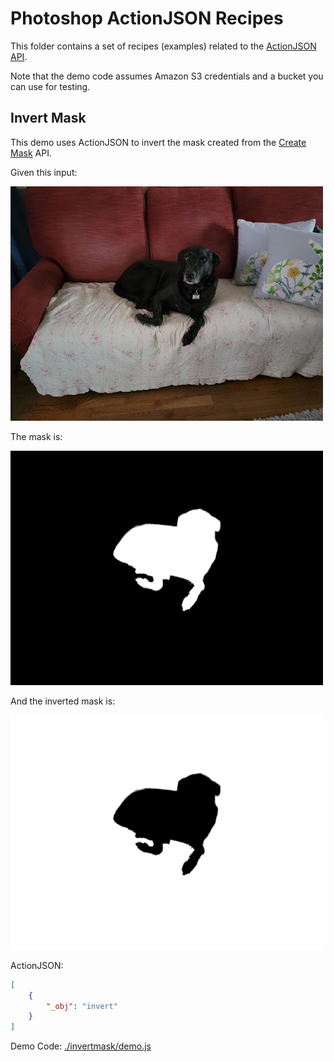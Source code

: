 # Photoshop ActionJSON Recipes

This folder contains a set of recipes (examples) related to the [ActionJSON API](https://developer.adobe.com/firefly-services/docs/photoshop/api/photoshop_actionJSON/).

Note that the demo code assumes Amazon S3 credentials and a bucket you can use for testing.

## Invert Mask

This demo uses ActionJSON to invert the mask created from the [Create Mask](https://developer.adobe.com/firefly-services/docs/photoshop/api/photoshop_createMask/) API.

Given this input:

![Original image](./invertmask/dog1.png)

The mask is:

![Masked image](./invertmask/dog1_masked.png)

And the inverted mask is:

![Inverted masked image](./invertmask/dog1_masked_inverted.png)

ActionJSON:

```json
[
	{
		"_obj": "invert"
	}
]
```

Demo Code: [./invertmask/demo.js](./invertmask/demo.js)